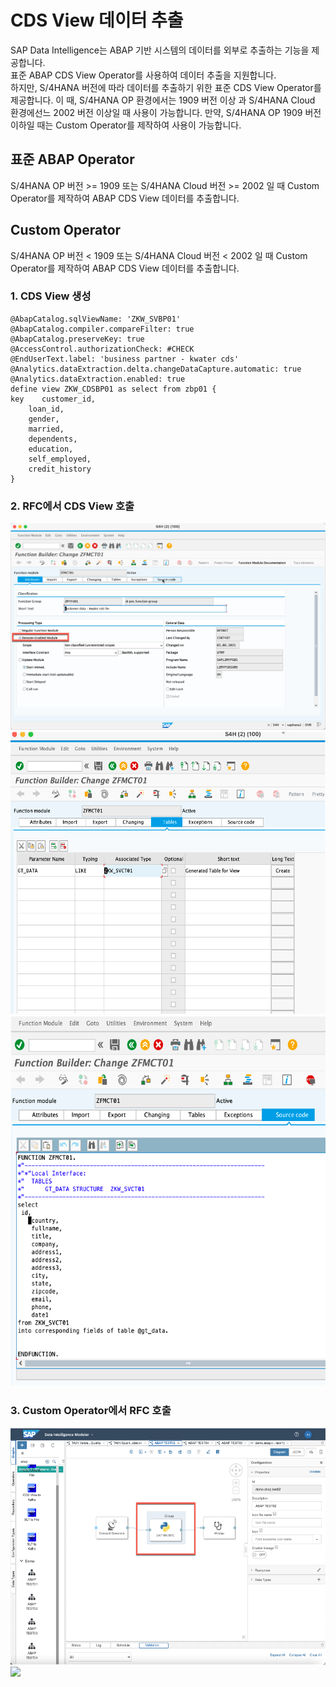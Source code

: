 # CDS View 데이터 추출

SAP Data Intelligence는 ABAP 기반 시스템의 데이터를 외부로 추출하는 기능을 제공합니다.<br>
표준 ABAP CDS View Operator를 사용하여 데이터 추출을 지원합니다.<br>
하지만, S/4HANA 버전에 따라 
데이터를 추출하기 위한 표준 CDS View Operator를 제공합니다. 이 때, S/4HANA OP 환경에서는 1909 버전 이상 과 S/4HANA Cloud 환경에선느 2002 버전 이상일 때 사용이 가능합니다.
만약, S/4HANA OP 1909 버전 이하일 때는 Custom Operator를 제작하여 사용이 가능합니다.


## 표준 ABAP Operator
S/4HANA OP 버전 >= 1909 또는 S/4HANA Cloud 버전 >= 2002 일 때 Custom Operator를 제작하여 ABAP CDS View 데이터를 추출합니다.<br>


## Custom Operator
S/4HANA OP 버전 < 1909 또는 S/4HANA Cloud 버전 < 2002 일 때 Custom Operator를 제작하여 ABAP CDS View 데이터를 추출합니다.<br>

### 1. CDS View 생성

    @AbapCatalog.sqlViewName: 'ZKW_SVBP01'
    @AbapCatalog.compiler.compareFilter: true
    @AbapCatalog.preserveKey: true
    @AccessControl.authorizationCheck: #CHECK
    @EndUserText.label: 'business partner - kwater cds'
    @Analytics.dataExtraction.delta.changeDataCapture.automatic: true
    @Analytics.dataExtraction.enabled: true
    define view ZKW_CDSBP01 as select from zbp01 {
    key    customer_id,
        loan_id,
        gender,
        married,
        dependents,
        education,
        self_employed,
        credit_history
    }

### 2. RFC에서 CDS View 호출

![](Images/abap_rfc.png)<br>
![](Images/abap_rfc2.png)<br>
![](Images/abap_rfc3.png)<br>

### 3. Custom Operator에서 RFC 호출

![](Images/di_rfc1.png)<br>
![](Images/di=_rfc2.png)<br>



